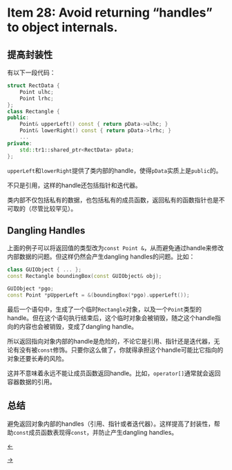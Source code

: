 # Item 28: Avoid returning “handles” to object internals.

## 提高封装性

有以下一段代码：

```cpp
struct RectData {
    Point ulhc;
    Point lrhc;
};
class Rectangle {
public:
    Point& upperLeft() const { return pData->ulhc; }
    Point& lowerRight() const { return pData->lrhc; }
    ...
private:
    std::tr1::shared_ptr<RectData> pData;
};
```

`upperLeft`和`lowerRight`提供了类内部的handle，使得`pData`实质上是`public`的。

不只是引用，这样的handle还包括指针和迭代器。

类内部不仅包括私有的数据，也包括私有的成员函数，返回私有的函数指针也是不可取的（尽管比较罕见）。

## Dangling Handles

上面的例子可以将返回值的类型改为`const Point &`，从而避免通过handle来修改内部数据的问题。但这样仍然会产生dangling handles的问题。比如：

```cpp
class GUIObject { ... };
const Rectangle boundingBox(const GUIObject& obj);

GUIObject *pgo;
const Point *pUpperLeft = &(boundingBox(*pgo).upperLeft());
```

最后一个语句中，生成了一个临时`Rectangle`对象，以及一个`Point`类型的handle。但在这个语句执行结束后，这个临时对象会被销毁，随之这个handle指向的内容也会被销毁，变成了dangling handle。

所以返回指向对象内部的handle是危险的，不论它是引用、指针还是迭代器，无论有没有被`const`修饰。只要你这么做了，你就得承担这个handle可能比它指向的对象还要长寿的风险。

这并不意味着永远不能让成员函数返回handle。比如，`operator[]`通常就会返回容器数据的引用。

## 总结

避免返回对象内部的handles（引用、指针或者迭代器）。这样提高了封装性，帮助`const`成员函数表现得`const`，并防止产生dangling handles。

<a href="../Item%2027"><-</a>

<a href="../Item%2029">-></a>
